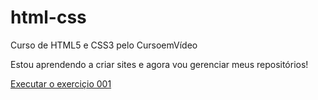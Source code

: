 # html-css
 Curso de HTML5 e CSS3 pelo CursoemVídeo

Estou aprendendo a criar sites e agora vou gerenciar meus repositórios!

<a href="https://adelissonjoan.github.io/html-css/Exerciçios/ex001/">Executar o exerciçio 001</a>
